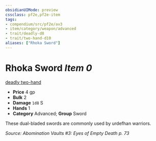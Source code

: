 ```yaml
---
obsidianUIMode: preview
cssclass: pf2e,pf2e-item
tags:
- compendium/src/pf2e/av3
- item/category/weapon/advanced
- trait/deadly-d8
- trait/two-hand-d10
aliases: ["Rhoka Sword"]
---
```

# Rhoka Sword *Item 0*  
[deadly <d8>](../../../Rules/traits/deadly.md)  [two-hand <d10>](../../../Rules/traits/two-hand.md)  

- **Price** 4 gp
- **Bulk** 2
- **Damage** `1d8` S
- **Hands** 1
- **Category** Advanced; **Group** Sword 

These dual-bladed swords are commonly used by urdefhan warriors.

*Source: Abomination Vaults #3: Eyes of Empty Death p. 73*